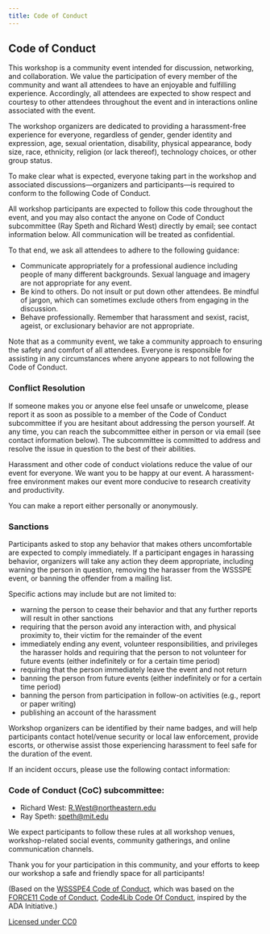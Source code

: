 ```yaml
---
title: Code of Conduct
---
```


## Code of Conduct

This workshop is a community event intended for discussion, networking, and collaboration. We value the participation of every member of the community and want all attendees to have an enjoyable and fulfilling experience. Accordingly, all attendees are expected to show respect and courtesy to other attendees throughout the event and in interactions online associated with the event.

The workshop organizers are dedicated to providing a harassment-free experience for everyone, regardless of gender, gender identity and expression, age, sexual orientation, disability, physical appearance, body size, race, ethnicity, religion (or lack thereof), technology choices, or other group status.

To make clear what is expected, everyone taking part in the workshop and associated discussions—organizers and participants—is required to conform to the following Code of Conduct.

All workshop participants are expected to follow this code throughout the event, and you may also contact the anyone on Code of Conduct subcommittee (Ray Speth and Richard West) directly by email; see contact information below. All communication will be treated as confidential.

To that end, we ask all attendees to adhere to the following guidance:

 - Communicate appropriately for a professional audience including people of many different backgrounds. Sexual language and imagery are not appropriate for any event.
 - Be kind to others. Do not insult or put down other attendees. Be mindful of jargon, which can sometimes exclude others from engaging in the discussion.
 - Behave professionally. Remember that harassment and sexist, racist, ageist, or exclusionary behavior are not appropriate.

Note that as a community event, we take a community approach to ensuring the safety and comfort of all attendees. Everyone is responsible for assisting in any circumstances where anyone appears to not following the Code of Conduct.

### Conflict Resolution

If someone makes you or anyone else feel unsafe or unwelcome, please report it as soon as possible to a member of the Code of Conduct subcommittee if you are hesitant about addressing the person yourself. At any time, you can reach the subcommittee either in person or via email (see contact information below). The subcommittee is committed to address and resolve the issue in question to the best of their abilities.

Harassment and other code of conduct violations reduce the value of our event for everyone. We want you to be happy at our event. A harassment-free environment makes our event more conducive to research creativity and productivity.

You can make a report either personally or anonymously.

### Sanctions

Participants asked to stop any behavior that makes others uncomfortable are expected to comply immediately. If a participant engages in harassing behavior, organizers will take any action they deem appropriate, including warning the person in question, removing the harasser from the WSSSPE event, or banning the offender from a mailing list.

Specific actions may include but are not limited to:

- warning the person to cease their behavior and that any further reports will result in other sanctions
- requiring that the person avoid any interaction with, and physical proximity to, their victim for the remainder of the event
- immediately ending any event, volunteer responsibilities, and privileges the harasser holds and requiring that the person to not volunteer for future events (either indefinitely or for a certain time period)
- requiring that the person immediately leave the event and not return
- banning the person from future events (either indefinitely or for a certain time period)
- banning the person from participation in follow-on activities (e.g., report or paper writing)
- publishing an account of the harassment

Workshop organizers can be identified by their name badges, and will help participants contact hotel/venue security or local law enforcement, provide escorts, or otherwise assist those experiencing harassment to feel safe for the duration of the event.

If an incident occurs, please use the following contact information:

### Code of Conduct (CoC) subcommittee:

 - Richard West: <R.West@northeastern.edu>
 - Ray Speth: <speth@mit.edu>

We expect participants to follow these rules at all workshop venues, workshop-related social events, community gatherings, and online communication channels.

Thank you for your participation in this community, and your efforts to keep our workshop a safe and friendly space for all participants!

(Based on the [WSSSPE4 Code of Conduct](http://wssspe.researchcomputing.org.uk/wssspe4/code-of-conduct/), which was based on the [FORCE11 Code of Conduct](https://www.force11.org/meetings/force2016/code-conduct), [Code4Lib Code Of Conduct](https://github.com/code4lib/antiharassment-policy/blob/master/code_of_conduct.md), inspired by the ADA Initiative.)

[Licensed under CC0](http://creativecommons.org/publicdomain/zero/1.0/)